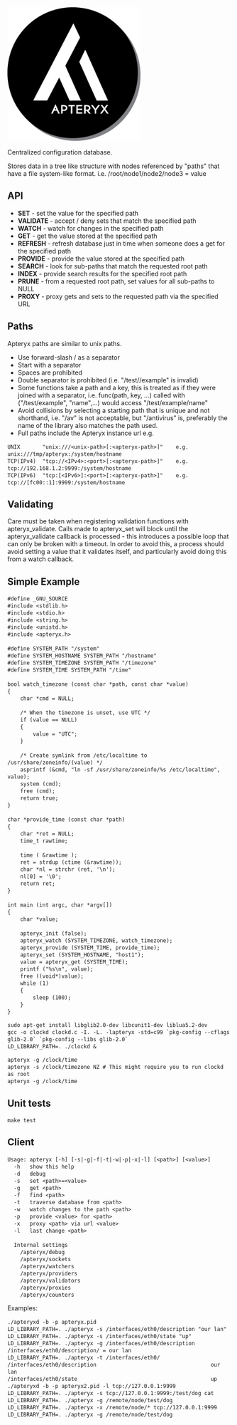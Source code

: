 <img src=apteryx.jpg width=300 height=300 />

Centralized configuration database.

Stores data in a tree like structure with nodes referenced by
"paths" that have a file system-like format.
i.e. /root/node1/node2/node3 = value

## API
* **SET** - set the value for the specified path
* **VALIDATE** - accept / deny sets that match the specified path
* **WATCH** - watch for changes in the specified path
* **GET** - get the value stored at the specified path
* **REFRESH** - refresh database just in time when someone does a get for the specified path
* **PROVIDE** - provide the value stored at the specified path
* **SEARCH** - look for sub-paths that match the requested root path
* **INDEX** - provide search results for the specified root path
* **PRUNE** - from a requested root path, set values for all sub-paths to NULL
* **PROXY** - proxy gets and sets to the requested path via the specified URL

## Paths
Apteryx paths are similar to unix paths.
* Use forward-slash / as a separator
* Start with a separator
* Spaces are prohibited
* Double separator is prohibited (i.e. "/test//example" is invalid)
* Some functions take a path and a key, this is treated as if they were joined with a separator, i.e. func(path, key, ...) called with ("/test/example", "name",...) would access "/test/example/name"
* Avoid collisions by selecting a starting path that is unique and not shorthand, i.e. "/av" is not acceptable, but "/antivirus" is, preferably the name of the library also matches the path used. 
* Full paths include the Apteryx instance url e.g.
```
UNIX       "unix:///<unix-path>[:<apteryx-path>]"    e.g. unix:///tmp/apteryx:/system/hostname
TCP(IPv4)  "tcp://<IPv4>:<port>[:<apteryx-path>]"    e.g. tcp://192.168.1.2:9999:/system/hostname
TCP(IPv6)  "tcp:[<IPv6>]:<port>[:<apteryx-path>]"    e.g. tcp://[fc00::1]:9999:/system/hostname
```

## Validating
Care must be taken when registering validation functions with apteryx_validate. Calls made to apteryx_set will block until the apteryx_validate callback is processed - this introduces a possible loop that can only be broken with a timeout. In order to avoid this, a process should avoid setting a value that it validates itself, and particularly avoid doing this from a watch callback.

## Simple Example
```
#define _GNU_SOURCE
#include <stdlib.h>
#include <stdio.h>
#include <string.h>
#include <unistd.h>
#include <apteryx.h>

#define SYSTEM_PATH "/system"
#define SYSTEM_HOSTNAME SYSTEM_PATH "/hostname"
#define SYSTEM_TIMEZONE SYSTEM_PATH "/timezone"
#define SYSTEM_TIME SYSTEM_PATH "/time"

bool watch_timezone (const char *path, const char *value)
{
	char *cmd = NULL;

	/* When the timezone is unset, use UTC */
	if (value == NULL)
	{
		value = "UTC";
	}

	/* Create symlink from /etc/localtime to /usr/share/zoneinfo/(value) */
	asprintf (&cmd, "ln -sf /usr/share/zoneinfo/%s /etc/localtime", value);
	system (cmd);
	free (cmd);
	return true;
}

char *provide_time (const char *path)
{
	char *ret = NULL;
	time_t rawtime;

	time ( &rawtime );
	ret = strdup (ctime (&rawtime));
	char *nl = strchr (ret, '\n');
	nl[0] = '\0';
	return ret;
}

int main (int argc, char *argv[])
{
	char *value;

	apteryx_init (false);
	apteryx_watch (SYSTEM_TIMEZONE, watch_timezone);
	apteryx_provide (SYSTEM_TIME, provide_time);
	apteryx_set (SYSTEM_HOSTNAME, "host1");
	value = apteryx_get (SYSTEM_TIME);
	printf ("%s\n", value);
	free ((void*)value);
	while (1)
	{
		sleep (100);
	}
}
```

```
sudo apt-get install libglib2.0-dev libcunit1-dev liblua5.2-dev
gcc -o clockd clockd.c -I. -L. -lapteryx -std=c99 `pkg-config --cflags glib-2.0` `pkg-config --libs glib-2.0`
LD_LIBRARY_PATH=. ./clockd &
```

```
apteryx -g /clock/time
apteryx -s /clock/timezone NZ # This might require you to run clockd as root
apteryx -g /clock/time
```

## Unit tests
```
make test
```

## Client
```
Usage: apteryx [-h] [-s|-g|-f|-t|-w|-p|-x|-l] [<path>] [<value>]
  -h   show this help
  -d   debug
  -s   set <path>=<value>
  -g   get <path>
  -f   find <path>
  -t   traverse database from <path>
  -w   watch changes to the path <path>
  -p   provide <value> for <path>
  -x   proxy <path> via url <value>
  -l   last change <path>

  Internal settings
    /apteryx/debug
    /apteryx/sockets
    /apteryx/watchers
    /apteryx/providers
    /apteryx/validators
    /apteryx/proxies
    /apteryx/counters
```

Examples:
```
./apteryxd -b -p apteryx.pid
LD_LIBRARY_PATH=. ./apteryx -s /interfaces/eth0/description "our lan"
LD_LIBRARY_PATH=. ./apteryx -s /interfaces/eth0/state "up"
LD_LIBRARY_PATH=. ./apteryx -g /interfaces/eth0/description
/interfaces/eth0/description/ = our lan
LD_LIBRARY_PATH=. ./apteryx -t /interfaces/eth0/
/interfaces/eth0/description                                    our lan
/interfaces/eth0/state                                          up
./apteryxd -b -p apteryx2.pid -l tcp://127.0.0.1:9999
LD_LIBRARY_PATH=. ./apteryx -s tcp://127.0.0.1:9999:/test/dog cat
LD_LIBRARY_PATH=. ./apteryx -g /remote/node/test/dog
LD_LIBRARY_PATH=. ./apteryx -x /remote/node/* tcp://127.0.0.1:9999
LD_LIBRARY_PATH=. ./apteryx -g /remote/node/test/dog
```

